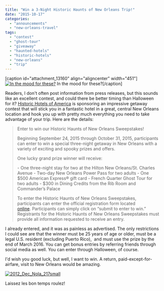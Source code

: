 ```yaml
---
title: "Win a 3-Night Historic Haunts of New Orleans Trip!"
date: "2015-10-17"
categories: 
  - "announcements"
  - "new-orleans-travel"
tags: 
  - "contest"
  - "ghost-tour"
  - "giveaway"
  - "haunted-hotels"
  - "historic-hotels"
  - "new-orleans"
  - "trip"
---
```


\[caption id="attachment\_13160" align="aligncenter" width="451"\][![In the mood for these?](http://s3.amazonaws.com/thegourmez-wpmedia/2013/01/2012_Dec_Nola_207small.jpg)](http://s3.amazonaws.com/thegourmez-wpmedia/2013/01/2012_Dec_Nola_207small.jpg) In the mood for these?\[/caption\]

Readers, I don't often post information from press releases, but this sounds like an excellent contest, and could there be better timing than Halloween for it? [Historic Hotels of America](http://www.historichotels.org/?src=1806114632&_ga=1.5153137.336491784.1444437436) is sponsoring an impressive getaway contest that will stick you in a fantastic hotel in a great, central New Orleans location and hook you up with pretty much everything you need to take advantage of your trip. Here are the details:

> Enter to win our Historic Haunts of New Orleans Sweepstakes!
> 
> Beginning September 24, 2015 through October 31, 2015, participants can enter to win a special three-night getaway in New Orleans with a variety of exciting and spooky prizes and offers.
> 
> One lucky grand prize winner will receive:
> 
> \- One three-night stay for two at the Hilton New Orleans/St. Charles Avenue - Two-day New Orleans Power Pass for two adults - One $500 American Express® gift card - French Quarter Ghost Tour for two adults - $300 in Dining Credits from the Rib Room and Commander’s Palace
> 
> To enter the Historic Haunts of New Orleans Sweepstakes, participants can enter the official registration form located [online](http://americandreams.historichotels.org/haunted-sweepstakes). Participants can simply click on “submit to enter to win.” Registrants for the Historic Haunts of New Orleans Sweepstakes must provide all information requested to receive an entry.

I already entered, and it was as painless as advertised. The only restrictions I could see are that the winner must be 25 years of age or older, must be a legal U.S. resident (excluding Puerto Rico),  and must use the prize by the end of March 2016. You can get bonus entries by referring friends through social media as well. You can enter through Halloween, of course.

I'd wish you good luck, but well, I want to win. A return, paid-except-for-airfare, visit to New Orleans would be amazing.

[![2012_Dec_Nola_217small](http://s3.amazonaws.com/thegourmez-wpmedia/2013/01/2012_Dec_Nola_217small-1024x306.jpg)](http://s3.amazonaws.com/thegourmez-wpmedia/2013/01/2012_Dec_Nola_217small.jpg)

Laissez les bon temps roulez!
